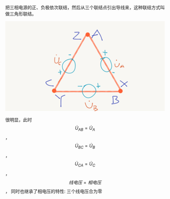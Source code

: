把三相电源的正、负极依次联结，然后从三个联结点引出导线来，这种联结方式叫做三角形联结。

![](/assets/SanXiangDianSanJiaoXingLianJie.png)

很明显，此时 $$\dot U_{AB} = \dot U_{A}$$，$$\dot U_{BC} = \dot U_{B}$$，$$\dot U_{CA} = \dot U_{C}$$，$$线电压 = 相电压$$， 同时也继承了相电压的特性: 三个线电压合为零 